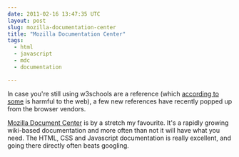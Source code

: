 ```yaml
---
date: 2011-02-16 13:47:35 UTC
layout: post
slug: mozilla-documentation-center
title: "Mozilla Documentation Center"
tags:
  - html
  - javascript
  - mdc
  - documentation

---
```

<p>In case you're still using w3schools are a reference (which <a href="http://w3fools.com/">according to some</a> is harmful to the web), a few new references have recently popped up from the browser vendors.</p>

<p><a href="https://developer.mozilla.org/en-US/web">Mozilla Document Center</a> is by a stretch my favourite. It's a rapidly growing wiki-based documentation and more often than not it will have what you need. The HTML, CSS and Javascript documentation is really excellent, and going there directly often beats googling.</p>
